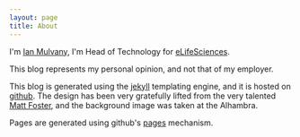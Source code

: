 ```yaml
---
layout: page
title: About
---
```



I'm [Ian Mulvany][me], I'm Head of Technology for [eLifeSciences][elife].

This blog represents my personal opinion, and not that of my employer.

This blog is generated using the [jekyll][jekyll] templating engine, and it is hosted on [github][github]. The design has been very gratefully lifted from the very talented [Matt Foster][matt], and the background image was taken at the Alhambra.

Pages are generated using github's [pages][gp] mechanism.



[elife]: http://www.elifesciences.org/
[me]: http://www.mulvany.net
[jekyll]: http://github.com/mojombo/jekyll
[matt]: http://github.com/mattfoster/mattfoster.github.com
[github]: http://www.github.com
[gp]: http://pages.github.com/